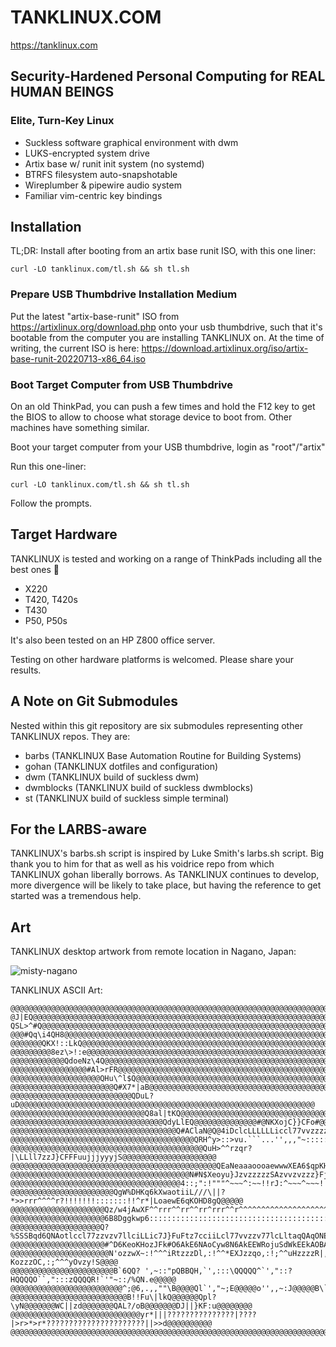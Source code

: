 # TANKLINUX.COM

https://tanklinux.com 

## Security-Hardened Personal Computing for REAL HUMAN BEINGS

### Elite, Turn-Key Linux

- Suckless software graphical environment with dwm
- LUKS-encrypted system drive
- Artix base w/ runit init system (no systemd)
- BTRFS filesystem auto-snapshotable 
- Wireplumber & pipewire audio system
- Familiar vim-centric key bindings

## Installation

TL;DR: Install after booting from an artix base runit ISO, with this one liner:
``` Shell
curl -LO tanklinux.com/tl.sh && sh tl.sh
```

### Prepare USB Thumbdrive Installation Medium

Put the latest "artix-base-runit" ISO from
https://artixlinux.org/download.php onto your usb thumbdrive, such that it's bootable from the computer you are installing TANKLINUX on.
At the time of writing, the current ISO is here:
https://download.artixlinux.org/iso/artix-base-runit-20220713-x86_64.iso

### Boot Target Computer from USB Thumbdrive

On an old ThinkPad, you can push a few times and hold the F12 key to get the BIOS to allow to choose what storage device to boot from. Other machines have something similar.

Boot your target computer from your USB thumbdrive, login as "root"/"artix"

Run this one-liner:
``` Shell
curl -LO tanklinux.com/tl.sh && sh tl.sh
```

Follow the prompts.

## Target Hardware

TANKLINUX is tested and working on a range of ThinkPads including all the best ones 🤔

- X220
- T420, T420s
- T430
- P50, P50s

It's also been tested on an HP Z800 office server. 

Testing on other hardware platforms is welcomed. Please share your results.

## A Note on Git Submodules

Nested within this git repository are six submodules representing other TANKLINUX repos. They are:

- barbs (TANKLINUX Base Automation Routine for Building Systems)
- gohan (TANKLINUX dotfiles and configuration)
- dwm (TANKLINUX build of suckless dwm)
- dwmblocks (TANKLINUX build of suckless dwmblocks)
- st (TANKLINUX build of suckless simple terminal)

## For the LARBS-aware

TANKLINUX's barbs.sh script is inspired by Luke Smith's larbs.sh script. Big thank you to him for that as well as his voidrice repo from which TANKLINUX gohan liberally borrows. As TANKLINUX continues to develop, more divergence will be likely to take place, but having the reference to get started was a tremendous help. 

## Art

TANKLINUX desktop artwork from remote location in Nagano, Japan:

![misty-nagano](https://github.com/tanklinux/gohan/blob/main/.local/share/misty-nagano.jpg)

TANKLINUX ASCII Art:
``` Shell
@@@@@@@@@@@@@@@@@@@@@@@@@@@@@@@@@@@@@@@@@@@@@@@@@@@@@@@@@@@@@@@@@@@@@@@@@@@@@@@@@@@@@@@@@@@@@@@@@@@@
@J|EQ@@@@@@@@@@@@@@@@@@@@@@@@@@@@@@@@@@@@@@@@@@@@@@@@@@@@@@@@@@@@@@@@@@@@@@@@@@@@@@@@@@@@@@@@@@@@@@@
QSL>^#Q@@@@@@@@@@@@@@@@@@@@@@@@@@@@@@@@@@@@@@@@@@@@@@@@@@@@@@@@@@@@@@@@@@@@@@@@@@@@@@@@@@@@@@@@@@@@@
@@@#Qq\i4QH8@@@@@@@@@@@@@@@@@@@@@@@@@@@@@@@@@@@@@@@@@@@@@@@@@@@@@@@@@@@@@@@@@@@@@@@@@@@@@@@@@@@@@@@@
@@@@@@@QKX!::LkQ@@@@@@@@@@@@@@@@@@@@@@@@@@@@@@@@@@@@@@@@@@@@@@@@@@@@@@@@@@@@@@@@@@@@@@@@@@@@@@@@@@@@
@@@@@@@@@8ez\>!:e@@@@@@@@@@@@@@@@@@@@@@@@@@@@@@@@@@@@@@@@@@@@@@@@@@@@@@@@@@@@@@@@@@@@@@@@@@@@@@@@@@@
@@@@@@@@@@@@QdoeNz\4Q@@@@@@@@@@@@@@@@@@@@@@@@@@@@@@@@@@@@@@@@@@@@@@@@@@@@@@@@@@@@@@@@@@@@@@@@@@@@@@@
@@@@@@@@@@@@@@@@@#Al>rFR@@@@@@@@@@@@@@@@@@@@@@@@@@@@@@@@@@@@@@@@@@@@@@@@@@@@@@@@@@@@@@@@@@@@@@@@@@@@
@@@@@@@@@@@@@@@@@@@@QHu\^l$Q@@@@@@@@@@@@@@@@@@@@@@@@@@@@@@@@@@@@@@@@@@@@@@@@@@@@@@@@@@@@@@@@@@@@@@@@
@@@@@@@@@@@@@@@@@@@@@@@Q#X7*|aB@@@@@@@@@@@@@@@@@@@@@@@@@@@@@@@@@@@@@@@@@@@@@@@@@@@@@@@@@@@@@@@@@@@@@
@@@@@@@@@@@@@@@@@@@@@@@@@@@QDuL?uD@@@@@@@@@@@@@@@@@@@@@@@@@@@@@@@@@@@@@@@@@@@@@@@@@@@@@@@@@@@@@@@@@@
@@@@@@@@@@@@@@@@@@@@@@@@@@@@@@Q8al|tKQ@@@@@@@@@@@@@@@@@@@@@@@@@@@@@@@@@@@@@@@@@@@@@@@@@@@@@@@@@@@@@@
@@@@@@@@@@@@@@@@@@@@@@@@@@@@@@@@@@QdyLlEQ@@@@@@@@@@@@@@#@NKXojC}}CFo#@@@@@@@@@@@@@@@@@@@@@@@@@@@@@@@
@@@@@@@@@@@@@@@@@@@@@@@@@@@@@@@@@@@@@Q#AClaN@Q@4iDclcLLLLLLiccl77vvzzzzzzzzzzCN@@@@@@@@@@@@@@@@@@@@@
@@@@@@@@@@@@@@@@@@@@@@@@@@@@@@@@@@@@@@@@@QRH^y>::>vu.```...'',,,"~:::::::::!>zz@@@@@@@@@@@@@@@@@@@@@
@@@@@@@@@@@@@@@@@@@@@@@@@@@@@@@@@@@@@@@@@@@QuH>^^rzqr?|\LLll7zzJ}CFFFuujjjyyyjS@@@@@@@@@@@@@@@@@@@@@
@@@@@@@@@@@@@@@@@@@@@@@@@@@@@@@@@@@@@@@@@@@@@@QEaNeaaaoooaewwwXEA6$qpKHBQQQQQQ@@@@@@@@@@@@@@@@@@@@@@
@@@@@@@@@@@@@@@@@@@@@@@@@@@@@@@@@@@@@@@@N#N$Xeoyu}JzvzzzzzSAzvvzvzzz}FjoeXNNd8Q@@@@@@@@@@@@@@@@@@@@@
@@@@@@@@@@@@@@@@@@@@@@@@@@@@@@@@@@@@@@4::;":!"""^~~~^:~~!!rJ:^~~~^~~~!!~":^!;""LQ@@@@@@@@@@@@@@@@@@@
@@@@@@@@@@@@@@@@@@@@@@@QgW%DHKq6kXwaotiiL///\||?*>>rrr^^^^r?!!!!!!!:::::::!!^r*|LoaewE6qKOHD8gQ@@@@@
@@@@@@@@@@@@@@@@@@@@@Qz/w4jAwXF^^rrr^^rr^^rr^rrr^^r^^^^^^^^^^^^^^^^^^^^^^^^^r^^^^^r^r^^LEXEwSk7\#@@@
@@@@@@@@@@@@@@@@@@@@@6B8Dggkwp6::::::::::::::::::::::::::::::::::::::::::::::::::::::::7#AEq#HDNK@@@
@@@@@@@@@@@@@@@@@@@@Q?%SSSBqd6QNAotlccl77zzvzv7llciLLic7J}FuFtz7cciiLcl77vvzzv77lcLltaqQAqONESSwjD@@
@@@@@@@@@@@@@@@@@@@@@#^D6KeoKHozJFk#O6AkE6NAoCyw8N6AkEEWRojuSdWkEEkAOBAouoXR%EXkk6#Hy}JyHHooKAOi4Q@@
@@@@@@@@@@@@@@@@@@@@@@N'ozzwX~:!^^^iRtzzzDl,:!^^*EXJzzqo,:!;^^uHzzzzR|,:;^^?KozzzOC,:;^^^yOvzy!S@@@@
@@@@@@@@@@@@@@@@@@@@@@@B`6QQ? ',~::"pQBBQH,`',:::\QQQQQ^`',"::?HQQQQO``,":::zQQQQR!`'"~::/%QN.e@@@@@
@@@@@@@@@@@@@@@@@@@@@@@@@^;@6,.,,""\B@@@@Ql`',"~;E@@@@@o'',,~:J@@@@@B\`',"~^H@@@@@t'',"":u@4'B@@@@@@
@@@@@@@@@@@@@@@@@@@@@@@@@@B!!Fu\|lkQ@@@@@@Qpl?\yN@@@@@@@WC||zd@@@@@@@QAL?/oB@@@@@@@DJ||}KF:u@@@@@@@@
@@@@@@@@@@@@@@@@@@@@@@@@@@@@@yr*|||???????????????|????|>r>*>r*??????????????????????||>>d@@@@@@@@@@
@@@@@@@@@@@@@@@@@@@@@@@@@@@@@@@@@@@@@@@@@@@@@@@@@@@@@@@@@@@@@@@@@@@@@@@@@@@@@@@@@@@@@@@@@@@@@@@@@@@@
```
